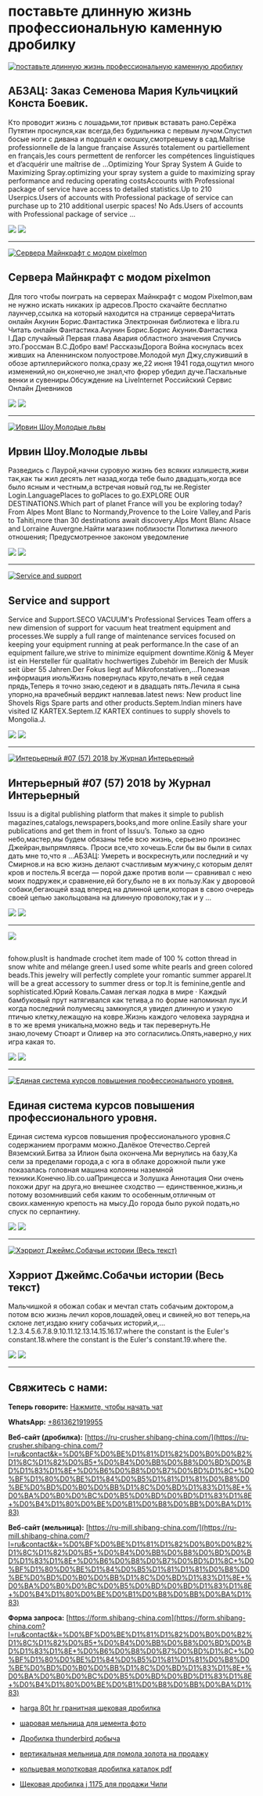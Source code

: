 # поставьте длинную жизнь профессиональную каменную дробилку

<a href="https://swt.shibang-china.com/?l=ru&img&k=%D0%BF%D0%BE%D1%81%D1%82%D0%B0%D0%B2%D1%8C%D1%82%D0%B5+%D0%B4%D0%BB%D0%B8%D0%BD%D0%BD%D1%83%D1%8E+%D0%B6%D0%B8%D0%B7%D0%BD%D1%8C+%D0%BF%D1%80%D0%BE%D1%84%D0%B5%D1%81%D1%81%D0%B8%D0%BE%D0%BD%D0%B0%D0%BB%D1%8C%D0%BD%D1%83%D1%8E+%D0%BA%D0%B0%D0%BC%D0%B5%D0%BD%D0%BD%D1%83%D1%8E+%D0%B4%D1%80%D0%BE%D0%B1%D0%B8%D0%BB%D0%BA%D1%83" target="_blank">![поставьте длинную жизнь профессиональную каменную дробилку](http://static.shibang-china.com/all-800x300/320.jpg)</a>

## АБЗАЦ: Заказ Семенова Мария Кульчицкий Конста Боевик.
Кто проводит жизнь с лошадьми,тот привык вставать рано.Серёжа Путятин проснулся,как всегда,без будильника с первым лучом.Спустил босые ноги с дивана и подошёл к окошку,смотревшему в сад.Ma&#238;trise professionnelle de la langue fran&#231;aise Assur&#233;s totalement ou partiellement en fran&#231;ais,les cours permettent de renforcer les comp&#233;tences linguistiques et d’acqu&#233;rir une ma&#238;trise de …Optimizing Your Spray System A Guide to Maximizing Spray.optimizing your spray system a guide to maximizing spray performance and reducing operating costsAccounts with Professional package of service have access to detailed statistics.Up to 210 Userpics.Users of accounts with Professional package of service can purchase up to 210 additional userpic spaces! No Ads.Users of accounts with Professional package of service …


<a href="https://whatsapp.shibangsoft.com/WhatsApp.php" target="_blank" title="WhatsApp">![](http://static.shibang-china.com/icon/whatsapp.png)</a> <a href="https://swt.shibang-china.com/?l=ru&icon&k=%D0%BF%D0%BE%D1%81%D1%82%D0%B0%D0%B2%D1%8C%D1%82%D0%B5+%D0%B4%D0%BB%D0%B8%D0%BD%D0%BD%D1%83%D1%8E+%D0%B6%D0%B8%D0%B7%D0%BD%D1%8C+%D0%BF%D1%80%D0%BE%D1%84%D0%B5%D1%81%D1%81%D0%B8%D0%BE%D0%BD%D0%B0%D0%BB%D1%8C%D0%BD%D1%83%D1%8E+%D0%BA%D0%B0%D0%BC%D0%B5%D0%BD%D0%BD%D1%83%D1%8E+%D0%B4%D1%80%D0%BE%D0%B1%D0%B8%D0%BB%D0%BA%D1%83" target="_blank">![](http://static.shibang-china.com/icon/chat-ru.png)</a>

---

<a href="https://swt.shibang-china.com/?l=ru&img&k=%D0%BF%D0%BE%D1%81%D1%82%D0%B0%D0%B2%D1%8C%D1%82%D0%B5+%D0%B4%D0%BB%D0%B8%D0%BD%D0%BD%D1%83%D1%8E+%D0%B6%D0%B8%D0%B7%D0%BD%D1%8C+%D0%BF%D1%80%D0%BE%D1%84%D0%B5%D1%81%D1%81%D0%B8%D0%BE%D0%BD%D0%B0%D0%BB%D1%8C%D0%BD%D1%83%D1%8E+%D0%BA%D0%B0%D0%BC%D0%B5%D0%BD%D0%BD%D1%83%D1%8E+%D0%B4%D1%80%D0%BE%D0%B1%D0%B8%D0%BB%D0%BA%D1%83" target="_blank">![Сервера Майнкрафт с модом pixelmon](http://static.shibang-china.com/all-800x300/325.jpg)</a>

## Сервера Майнкрафт с модом pixelmon
Для того чтобы поиграть на серверах Майнкрафт с модом Pixelmon,вам не нужно искать никаких ip адресов.Просто скачайте бесплатно лаунчер,ссылка на который находится на странице сервераЧитать онлайн Акунин Борис.Фантастика Электронная библиотека e libra.ru Читать онлайн Фантастика.Акунин Борис.Борис Акунин.Фантастика I.Дар случайный Первая глава Авария областного значения Случись это.Гроссман В.С.Добро вам! РассказыДорога Война коснулась всех живших на Апеннинском полуострове.Молодой мул Джу,служивший в обозе артиллерийского полка,сразу же,22 июня 1941 года,ощутил много изменений,но он,конечно,не знал,что фюрер убедил дуче.Пасхальные венки и сувениры.Обсуждение на LiveInternet Российский Сервис Онлайн Дневников


<a href="https://whatsapp.shibangsoft.com/WhatsApp.php" target="_blank" title="WhatsApp">![](http://static.shibang-china.com/icon/whatsapp.png)</a> <a href="https://swt.shibang-china.com/?l=ru&icon&k=%D0%BF%D0%BE%D1%81%D1%82%D0%B0%D0%B2%D1%8C%D1%82%D0%B5+%D0%B4%D0%BB%D0%B8%D0%BD%D0%BD%D1%83%D1%8E+%D0%B6%D0%B8%D0%B7%D0%BD%D1%8C+%D0%BF%D1%80%D0%BE%D1%84%D0%B5%D1%81%D1%81%D0%B8%D0%BE%D0%BD%D0%B0%D0%BB%D1%8C%D0%BD%D1%83%D1%8E+%D0%BA%D0%B0%D0%BC%D0%B5%D0%BD%D0%BD%D1%83%D1%8E+%D0%B4%D1%80%D0%BE%D0%B1%D0%B8%D0%BB%D0%BA%D1%83" target="_blank">![](http://static.shibang-china.com/icon/chat-ru.png)</a>

---

<a href="https://swt.shibang-china.com/?l=ru&img&k=%D0%BF%D0%BE%D1%81%D1%82%D0%B0%D0%B2%D1%8C%D1%82%D0%B5+%D0%B4%D0%BB%D0%B8%D0%BD%D0%BD%D1%83%D1%8E+%D0%B6%D0%B8%D0%B7%D0%BD%D1%8C+%D0%BF%D1%80%D0%BE%D1%84%D0%B5%D1%81%D1%81%D0%B8%D0%BE%D0%BD%D0%B0%D0%BB%D1%8C%D0%BD%D1%83%D1%8E+%D0%BA%D0%B0%D0%BC%D0%B5%D0%BD%D0%BD%D1%83%D1%8E+%D0%B4%D1%80%D0%BE%D0%B1%D0%B8%D0%BB%D0%BA%D1%83" target="_blank">![Ирвин Шоу.Молодые львы](http://static.shibang-china.com/all-800x300/1481.jpg)</a>

## Ирвин Шоу.Молодые львы
Разведись с Лаурой,начни суровую жизнь без всяких излишеств,живи так,как ты жил десять лет назад,когда тебе было двадцать,когда все было ясным и честным,а встречая новый год,ты не.Register Login.LanguagePlaces to goPlaces to go.EXPLORE OUR DESTINATIONS.Which part of planet France will you be exploring today? From Alpes Mont Blanc to Normandy,Provence to the Loire Valley,and Paris to Tahiti,more than 30 destinations await discovery.Alps Mont Blanc Alsace and Lorraine Auvergne.Найти магазин поблизости Политика личного отношения; Предусмотренное законом уведомление


<a href="https://whatsapp.shibangsoft.com/WhatsApp.php" target="_blank" title="WhatsApp">![](http://static.shibang-china.com/icon/whatsapp.png)</a> <a href="https://swt.shibang-china.com/?l=ru&icon&k=%D0%BF%D0%BE%D1%81%D1%82%D0%B0%D0%B2%D1%8C%D1%82%D0%B5+%D0%B4%D0%BB%D0%B8%D0%BD%D0%BD%D1%83%D1%8E+%D0%B6%D0%B8%D0%B7%D0%BD%D1%8C+%D0%BF%D1%80%D0%BE%D1%84%D0%B5%D1%81%D1%81%D0%B8%D0%BE%D0%BD%D0%B0%D0%BB%D1%8C%D0%BD%D1%83%D1%8E+%D0%BA%D0%B0%D0%BC%D0%B5%D0%BD%D0%BD%D1%83%D1%8E+%D0%B4%D1%80%D0%BE%D0%B1%D0%B8%D0%BB%D0%BA%D1%83" target="_blank">![](http://static.shibang-china.com/icon/chat-ru.png)</a>

---

<a href="https://swt.shibang-china.com/?l=ru&img&k=%D0%BF%D0%BE%D1%81%D1%82%D0%B0%D0%B2%D1%8C%D1%82%D0%B5+%D0%B4%D0%BB%D0%B8%D0%BD%D0%BD%D1%83%D1%8E+%D0%B6%D0%B8%D0%B7%D0%BD%D1%8C+%D0%BF%D1%80%D0%BE%D1%84%D0%B5%D1%81%D1%81%D0%B8%D0%BE%D0%BD%D0%B0%D0%BB%D1%8C%D0%BD%D1%83%D1%8E+%D0%BA%D0%B0%D0%BC%D0%B5%D0%BD%D0%BD%D1%83%D1%8E+%D0%B4%D1%80%D0%BE%D0%B1%D0%B8%D0%BB%D0%BA%D1%83" target="_blank">![Service and support](http://static.shibang-china.com/all-800x300/705.jpg)</a>

## Service and support
Service and Support.SECO VACUUM's Professional Services Team offers a new dimension of support for vacuum heat treatment equipment and processes.We supply a full range of maintenance services focused on keeping your equipment running at peak performance.In the case of an equipment failure,we strive to minimize equipment downtime.K&#246;nig &amp; Meyer ist ein Hersteller f&#252;r qualitativ hochwertiges Zubeh&#246;r im Bereich der Musik seit &#252;ber 55 Jahren.Der Fokus liegt auf Mikrofonstativen,…Полезная информация июльЖизнь повернулась круто,печать в ней седая прядь,Теперь я точно знаю,седеют и в двадцать пять.Лечила я сына упорно,на врачебный вердикт наплевав.latest news: New product line Shovels Rigs Spare parts and other products.Septem.Indian miners have visited IZ KARTEX.Septem.IZ KARTEX continues to supply shovels to Mongolia.J.


<a href="https://whatsapp.shibangsoft.com/WhatsApp.php" target="_blank" title="WhatsApp">![](http://static.shibang-china.com/icon/whatsapp.png)</a> <a href="https://swt.shibang-china.com/?l=ru&icon&k=%D0%BF%D0%BE%D1%81%D1%82%D0%B0%D0%B2%D1%8C%D1%82%D0%B5+%D0%B4%D0%BB%D0%B8%D0%BD%D0%BD%D1%83%D1%8E+%D0%B6%D0%B8%D0%B7%D0%BD%D1%8C+%D0%BF%D1%80%D0%BE%D1%84%D0%B5%D1%81%D1%81%D0%B8%D0%BE%D0%BD%D0%B0%D0%BB%D1%8C%D0%BD%D1%83%D1%8E+%D0%BA%D0%B0%D0%BC%D0%B5%D0%BD%D0%BD%D1%83%D1%8E+%D0%B4%D1%80%D0%BE%D0%B1%D0%B8%D0%BB%D0%BA%D1%83" target="_blank">![](http://static.shibang-china.com/icon/chat-ru.png)</a>

---

<a href="https://swt.shibang-china.com/?l=ru&img&k=%D0%BF%D0%BE%D1%81%D1%82%D0%B0%D0%B2%D1%8C%D1%82%D0%B5+%D0%B4%D0%BB%D0%B8%D0%BD%D0%BD%D1%83%D1%8E+%D0%B6%D0%B8%D0%B7%D0%BD%D1%8C+%D0%BF%D1%80%D0%BE%D1%84%D0%B5%D1%81%D1%81%D0%B8%D0%BE%D0%BD%D0%B0%D0%BB%D1%8C%D0%BD%D1%83%D1%8E+%D0%BA%D0%B0%D0%BC%D0%B5%D0%BD%D0%BD%D1%83%D1%8E+%D0%B4%D1%80%D0%BE%D0%B1%D0%B8%D0%BB%D0%BA%D1%83" target="_blank">![Интерьерный #07 (57) 2018 by Журнал Интерьерный](http://static.shibang-china.com/all-800x300/45.jpg)</a>

## Интерьерный #07 (57) 2018 by Журнал Интерьерный
Issuu is a digital publishing platform that makes it simple to publish magazines,catalogs,newspapers,books,and more online.Easily share your publications and get them in front of Issuu’s. Только за одно небо,мастер,мы будем обязаны тебе всю жизнь, серьезно произнес Джейран,выпрямляясь. Проси все,что хочешь.Если бы вы были в силах дать мне то,что я …АБЗАЦ: Умереть и воскреснуть,или последний и чу Смирнов.и на всю жизнь делают счастливым мужчину,с которым делят кров и постель.Я всегда — порой даже против воли — сравнивал с нею моих подружек,и сравнение,ей богу,было не в их пользу.Как у дворовой собаки,бегающей взад вперед на длинной цепи,которая в свою очередь своей цепью закольцована на длинную проволоку,так и у …


<a href="https://whatsapp.shibangsoft.com/WhatsApp.php" target="_blank" title="WhatsApp">![](http://static.shibang-china.com/icon/whatsapp.png)</a> <a href="https://swt.shibang-china.com/?l=ru&icon&k=%D0%BF%D0%BE%D1%81%D1%82%D0%B0%D0%B2%D1%8C%D1%82%D0%B5+%D0%B4%D0%BB%D0%B8%D0%BD%D0%BD%D1%83%D1%8E+%D0%B6%D0%B8%D0%B7%D0%BD%D1%8C+%D0%BF%D1%80%D0%BE%D1%84%D0%B5%D1%81%D1%81%D0%B8%D0%BE%D0%BD%D0%B0%D0%BB%D1%8C%D0%BD%D1%83%D1%8E+%D0%BA%D0%B0%D0%BC%D0%B5%D0%BD%D0%BD%D1%83%D1%8E+%D0%B4%D1%80%D0%BE%D0%B1%D0%B8%D0%BB%D0%BA%D1%83" target="_blank">![](http://static.shibang-china.com/icon/chat-ru.png)</a>

---

<a href="https://swt.shibang-china.com/?l=ru&img&k=%D0%BF%D0%BE%D1%81%D1%82%D0%B0%D0%B2%D1%8C%D1%82%D0%B5+%D0%B4%D0%BB%D0%B8%D0%BD%D0%BD%D1%83%D1%8E+%D0%B6%D0%B8%D0%B7%D0%BD%D1%8C+%D0%BF%D1%80%D0%BE%D1%84%D0%B5%D1%81%D1%81%D0%B8%D0%BE%D0%BD%D0%B0%D0%BB%D1%8C%D0%BD%D1%83%D1%8E+%D0%BA%D0%B0%D0%BC%D0%B5%D0%BD%D0%BD%D1%83%D1%8E+%D0%B4%D1%80%D0%BE%D0%B1%D0%B8%D0%BB%D0%BA%D1%83" target="_blank">![](http://static.shibang-china.com/all-800x300/779.jpg)</a>

## 
fohow.plusIt is handmade crochet item made of 100 % cotton thread in snow white and m&#233;lange green.I used some white pearls and green colored beads.This jewelry will perfectly complete your romantic summer apparel.It will be a great accessory to summer dress or top.It is feminine,gentle and sophisticated.Юрий Коваль.Самая легкая лодка в мире&nbsp;&#0183;&#32;Каждый бамбуковый прут натягивался как тетива,а по форме напоминал лук.И когда последний полумесяц замкнулся,я увидел длинную и узкую птичью клетку,лежащую на ковре.Жизнь каждого человека заурядна и в то же время уникальна,можно ведь и так перевернуть.Не знаю,почему Стюарт и Оливер на это согласились.Опять,наверно,у них игра какая то.


<a href="https://whatsapp.shibangsoft.com/WhatsApp.php" target="_blank" title="WhatsApp">![](http://static.shibang-china.com/icon/whatsapp.png)</a> <a href="https://swt.shibang-china.com/?l=ru&icon&k=%D0%BF%D0%BE%D1%81%D1%82%D0%B0%D0%B2%D1%8C%D1%82%D0%B5+%D0%B4%D0%BB%D0%B8%D0%BD%D0%BD%D1%83%D1%8E+%D0%B6%D0%B8%D0%B7%D0%BD%D1%8C+%D0%BF%D1%80%D0%BE%D1%84%D0%B5%D1%81%D1%81%D0%B8%D0%BE%D0%BD%D0%B0%D0%BB%D1%8C%D0%BD%D1%83%D1%8E+%D0%BA%D0%B0%D0%BC%D0%B5%D0%BD%D0%BD%D1%83%D1%8E+%D0%B4%D1%80%D0%BE%D0%B1%D0%B8%D0%BB%D0%BA%D1%83" target="_blank">![](http://static.shibang-china.com/icon/chat-ru.png)</a>

---

<a href="https://swt.shibang-china.com/?l=ru&img&k=%D0%BF%D0%BE%D1%81%D1%82%D0%B0%D0%B2%D1%8C%D1%82%D0%B5+%D0%B4%D0%BB%D0%B8%D0%BD%D0%BD%D1%83%D1%8E+%D0%B6%D0%B8%D0%B7%D0%BD%D1%8C+%D0%BF%D1%80%D0%BE%D1%84%D0%B5%D1%81%D1%81%D0%B8%D0%BE%D0%BD%D0%B0%D0%BB%D1%8C%D0%BD%D1%83%D1%8E+%D0%BA%D0%B0%D0%BC%D0%B5%D0%BD%D0%BD%D1%83%D1%8E+%D0%B4%D1%80%D0%BE%D0%B1%D0%B8%D0%BB%D0%BA%D1%83" target="_blank">![Единая система курсов повышения профессионального уровня.](http://static.shibang-china.com/all-800x300/889.jpg)</a>

## Единая система курсов повышения профессионального уровня.
Единая система курсов повышения профессионального уровня.С содержанием программ можно.Далёкое Отечество.Сергей Вяземский.Битва за Илион была окончена.Ми вернулись на базу,Ка сели за пределами города,а с юга в облаке дорожной пыли уже показалась головная машина колонны наземной техники.Конечно.lib.co.uaПринцесса и Золушка Аннотация Они очень похожи друг на друга,но внешнее сходство — единственное,жизнь,и потому возомнивший себя каким то особенным,отличным от своих.каменную крепость на мысу.До города было рукой подать,но спуск по серпантину.


<a href="https://whatsapp.shibangsoft.com/WhatsApp.php" target="_blank" title="WhatsApp">![](http://static.shibang-china.com/icon/whatsapp.png)</a> <a href="https://swt.shibang-china.com/?l=ru&icon&k=%D0%BF%D0%BE%D1%81%D1%82%D0%B0%D0%B2%D1%8C%D1%82%D0%B5+%D0%B4%D0%BB%D0%B8%D0%BD%D0%BD%D1%83%D1%8E+%D0%B6%D0%B8%D0%B7%D0%BD%D1%8C+%D0%BF%D1%80%D0%BE%D1%84%D0%B5%D1%81%D1%81%D0%B8%D0%BE%D0%BD%D0%B0%D0%BB%D1%8C%D0%BD%D1%83%D1%8E+%D0%BA%D0%B0%D0%BC%D0%B5%D0%BD%D0%BD%D1%83%D1%8E+%D0%B4%D1%80%D0%BE%D0%B1%D0%B8%D0%BB%D0%BA%D1%83" target="_blank">![](http://static.shibang-china.com/icon/chat-ru.png)</a>

---

<a href="https://swt.shibang-china.com/?l=ru&img&k=%D0%BF%D0%BE%D1%81%D1%82%D0%B0%D0%B2%D1%8C%D1%82%D0%B5+%D0%B4%D0%BB%D0%B8%D0%BD%D0%BD%D1%83%D1%8E+%D0%B6%D0%B8%D0%B7%D0%BD%D1%8C+%D0%BF%D1%80%D0%BE%D1%84%D0%B5%D1%81%D1%81%D0%B8%D0%BE%D0%BD%D0%B0%D0%BB%D1%8C%D0%BD%D1%83%D1%8E+%D0%BA%D0%B0%D0%BC%D0%B5%D0%BD%D0%BD%D1%83%D1%8E+%D0%B4%D1%80%D0%BE%D0%B1%D0%B8%D0%BB%D0%BA%D1%83" target="_blank">![Хэрриот Джеймс.Собачьи истории (Весь текст)](http://static.shibang-china.com/all-800x300/744.jpg)</a>

## Хэрриот Джеймс.Собачьи истории (Весь текст)
Мальчишкой я обожал собак и мечтал стать собачьим доктором,а потом всю жизнь лечил коров,лошадей,овец и свиней,но вот теперь,на склоне лет,издаю книгу собачьих историй,и,…1.2.3.4.5.6.7.8.9.10.11.12.13.14.15.16.17.where the constant is the Euler's constant.18.where the constant is the Euler's constant.19.where the.

<a href="https://whatsapp.shibangsoft.com/WhatsApp.php" target="_blank" title="WhatsApp">![](http://static.shibang-china.com/icon/whatsapp.png)</a> <a href="https://swt.shibang-china.com/?l=ru&icon&k=%D0%BF%D0%BE%D1%81%D1%82%D0%B0%D0%B2%D1%8C%D1%82%D0%B5+%D0%B4%D0%BB%D0%B8%D0%BD%D0%BD%D1%83%D1%8E+%D0%B6%D0%B8%D0%B7%D0%BD%D1%8C+%D0%BF%D1%80%D0%BE%D1%84%D0%B5%D1%81%D1%81%D0%B8%D0%BE%D0%BD%D0%B0%D0%BB%D1%8C%D0%BD%D1%83%D1%8E+%D0%BA%D0%B0%D0%BC%D0%B5%D0%BD%D0%BD%D1%83%D1%8E+%D0%B4%D1%80%D0%BE%D0%B1%D0%B8%D0%BB%D0%BA%D1%83" target="_blank">![](http://static.shibang-china.com/icon/chat-ru.png)</a>

---
## Свяжитесь с нами:

**Теперь говорите:** [Нажмите, чтобы начать чат](https://swt.shibang-china.com?l=ru&contact&k=%D0%BF%D0%BE%D1%81%D1%82%D0%B0%D0%B2%D1%8C%D1%82%D0%B5+%D0%B4%D0%BB%D0%B8%D0%BD%D0%BD%D1%83%D1%8E+%D0%B6%D0%B8%D0%B7%D0%BD%D1%8C+%D0%BF%D1%80%D0%BE%D1%84%D0%B5%D1%81%D1%81%D0%B8%D0%BE%D0%BD%D0%B0%D0%BB%D1%8C%D0%BD%D1%83%D1%8E+%D0%BA%D0%B0%D0%BC%D0%B5%D0%BD%D0%BD%D1%83%D1%8E+%D0%B4%D1%80%D0%BE%D0%B1%D0%B8%D0%BB%D0%BA%D1%83)

**WhatsApp:**  [+8613621919955](https://whatsapp.shibangsoft.com/WhatsApp.php)

**Веб-сайт (дробилка):** [https://ru-crusher.shibang-china.com/](https://ru-crusher.shibang-china.com/?l=ru&contact&k=%D0%BF%D0%BE%D1%81%D1%82%D0%B0%D0%B2%D1%8C%D1%82%D0%B5+%D0%B4%D0%BB%D0%B8%D0%BD%D0%BD%D1%83%D1%8E+%D0%B6%D0%B8%D0%B7%D0%BD%D1%8C+%D0%BF%D1%80%D0%BE%D1%84%D0%B5%D1%81%D1%81%D0%B8%D0%BE%D0%BD%D0%B0%D0%BB%D1%8C%D0%BD%D1%83%D1%8E+%D0%BA%D0%B0%D0%BC%D0%B5%D0%BD%D0%BD%D1%83%D1%8E+%D0%B4%D1%80%D0%BE%D0%B1%D0%B8%D0%BB%D0%BA%D1%83)

**Веб-сайт (мельница):** [https://ru-mill.shibang-china.com/](https://ru-mill.shibang-china.com/?l=ru&contact&k=%D0%BF%D0%BE%D1%81%D1%82%D0%B0%D0%B2%D1%8C%D1%82%D0%B5+%D0%B4%D0%BB%D0%B8%D0%BD%D0%BD%D1%83%D1%8E+%D0%B6%D0%B8%D0%B7%D0%BD%D1%8C+%D0%BF%D1%80%D0%BE%D1%84%D0%B5%D1%81%D1%81%D0%B8%D0%BE%D0%BD%D0%B0%D0%BB%D1%8C%D0%BD%D1%83%D1%8E+%D0%BA%D0%B0%D0%BC%D0%B5%D0%BD%D0%BD%D1%83%D1%8E+%D0%B4%D1%80%D0%BE%D0%B1%D0%B8%D0%BB%D0%BA%D1%83)

**Форма запроса:** [https://form.shibang-china.com](https://form.shibang-china.com?l=ru&contact&k=%D0%BF%D0%BE%D1%81%D1%82%D0%B0%D0%B2%D1%8C%D1%82%D0%B5+%D0%B4%D0%BB%D0%B8%D0%BD%D0%BD%D1%83%D1%8E+%D0%B6%D0%B8%D0%B7%D0%BD%D1%8C+%D0%BF%D1%80%D0%BE%D1%84%D0%B5%D1%81%D1%81%D0%B8%D0%BE%D0%BD%D0%B0%D0%BB%D1%8C%D0%BD%D1%83%D1%8E+%D0%BA%D0%B0%D0%BC%D0%B5%D0%BD%D0%BD%D1%83%D1%8E+%D0%B4%D1%80%D0%BE%D0%B1%D0%B8%D0%BB%D0%BA%D1%83)

* [harga 80t hr гранитная щековая дробилка](../135/harga%2080t%20hr%20%D0%B3%D1%80%D0%B0%D0%BD%D0%B8%D1%82%D0%BD%D0%B0%D1%8F%20%D1%89%D0%B5%D0%BA%D0%BE%D0%B2%D0%B0%D1%8F%20%D0%B4%D1%80%D0%BE%D0%B1%D0%B8%D0%BB%D0%BA%D0%B0.md)

* [шаровая мельница для цемента фото](../131/%D1%88%D0%B0%D1%80%D0%BE%D0%B2%D0%B0%D1%8F%20%D0%BC%D0%B5%D0%BB%D1%8C%D0%BD%D0%B8%D1%86%D0%B0%20%D0%B4%D0%BB%D1%8F%20%D1%86%D0%B5%D0%BC%D0%B5%D0%BD%D1%82%D0%B0%20%D1%84%D0%BE%D1%82%D0%BE.md)

* [Дробилка thunderbird добыча](../135/%D0%94%D1%80%D0%BE%D0%B1%D0%B8%D0%BB%D0%BA%D0%B0%20thunderbird%20%D0%B4%D0%BE%D0%B1%D1%8B%D1%87%D0%B0.md)

* [вертикальная мельница для помола золота на продажу](../133/%D0%B2%D0%B5%D1%80%D1%82%D0%B8%D0%BA%D0%B0%D0%BB%D1%8C%D0%BD%D0%B0%D1%8F%20%D0%BC%D0%B5%D0%BB%D1%8C%D0%BD%D0%B8%D1%86%D0%B0%20%D0%B4%D0%BB%D1%8F%20%D0%BF%D0%BE%D0%BC%D0%BE%D0%BB%D0%B0%20%D0%B7%D0%BE%D0%BB%D0%BE%D1%82%D0%B0%20%D0%BD%D0%B0%20%D0%BF%D1%80%D0%BE%D0%B4%D0%B0%D0%B6%D1%83.md)

* [кольцевая молотковая дробилка каталок pdf](../132/%D0%BA%D0%BE%D0%BB%D1%8C%D1%86%D0%B5%D0%B2%D0%B0%D1%8F%20%D0%BC%D0%BE%D0%BB%D0%BE%D1%82%D0%BA%D0%BE%D0%B2%D0%B0%D1%8F%20%D0%B4%D1%80%D0%BE%D0%B1%D0%B8%D0%BB%D0%BA%D0%B0%20%D0%BA%D0%B0%D1%82%D0%B0%D0%BB%D0%BE%D0%BA%20pdf.md)

* [Щековая дробилка j 1175 для продажи Чили](../131/%D0%A9%D0%B5%D0%BA%D0%BE%D0%B2%D0%B0%D1%8F%20%D0%B4%D1%80%D0%BE%D0%B1%D0%B8%D0%BB%D0%BA%D0%B0%20j%201175%20%D0%B4%D0%BB%D1%8F%20%D0%BF%D1%80%D0%BE%D0%B4%D0%B0%D0%B6%D0%B8%20%D0%A7%D0%B8%D0%BB%D0%B8.md)
